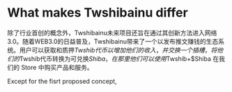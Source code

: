 # What makes Twshibainu differ

除了行业首创的概念外，Twshibainu未来项目还旨在通过其创新方法进入网络 3.0。随着WEB3.0的日益普及，Twshibainu带来了一个以发布推文赚钱的生态系统。用户可以获取和质押$Twshib代币以增加他们的收入，并交换一个插槽，将他们的$Twshib代币转换为可兑换$Shiba，在那里他们可以使用$Twshib+$Shiba 在我们的 Store 中购买产品和服务。

Except for the fisrt proposed concept,&#x20;

